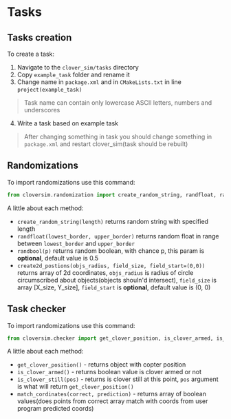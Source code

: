 # Tasks
## Tasks creation
To create a task:
1. Navigate to the `clover_sim/tasks` directory
2. Copy `example_task` folder and rename it
3. Change name in `package.xml` and in `CMakeLists.txt` in line `project(example_task)`

> Task name can contain only lowercase ASCII letters, numbers and underscores

4. Write a task based on example task

> After changing something in task you should change something in `package.xml` and restart clover_sim(task should be rebuilt)
## Randomizations

To import randomizations use this command:

```python
from cloversim.randomization import create_random_string, randfloat, randbool, create2d_postions
```
A little about each method:

- `create_random_string(length)` returns random string with specified length
- `randfloat(lowest_border, upper_border)` returns random float in range between `lowest_border` and `upper_border`
- `randbool(p)` returns random boolean, with chance p, this param is **optional**, default value is 0.5
- `create2d_postions(objs_radius, field_size, field_start=(0,0))` returns array of 2d coordinates, `objs_radius` is radius of circle circumscribed about objects(objects shouln'd intersect), `field_size` is array [X_size, Y_size], `field_start` is **optional**, default value is (0, 0)


## Task checker

To import randomizations use this command:

```python
from cloversim.checker import get_clover_position, is_clover_armed, is_clover_still, match_cordinates
```

A little about each method:

- `get_clover_position()` - returns object with copter position
- `is_clover_armed()` - returns boolean value is clover armed or not
- `is_clover_still(pos)` - returns is clover still at this point, `pos` argument is what will return `get_clover_position()`
- `match_cordinates(correct, prediction)` - returns array of boolean values(does points from correct array match with coords from user program predicted coords)